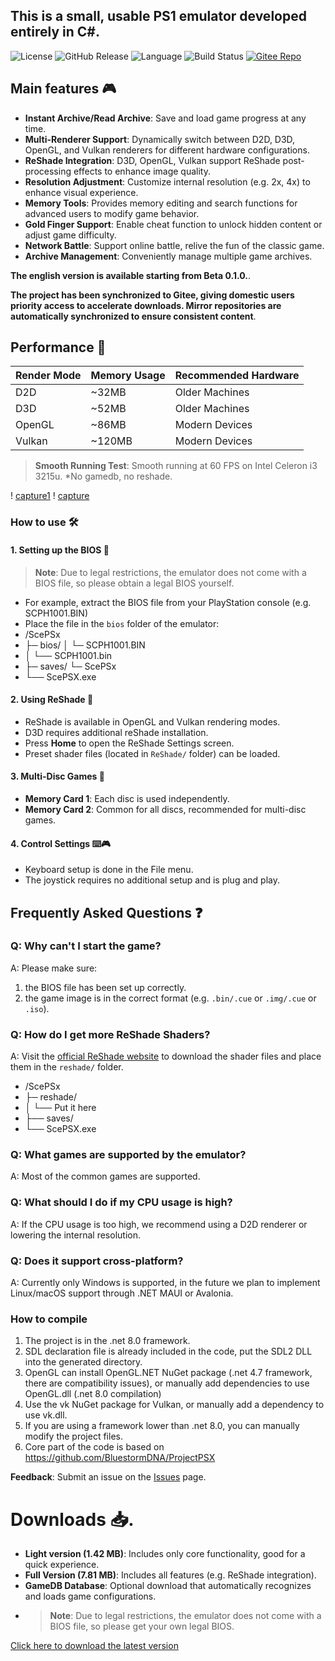 <h2>This is a small, usable PS1 emulator developed entirely in C#.</h2>

![License](https://img.shields.io/badge/license-MIT-blue) ![GitHub Release](https://img.shields.io/github/v/release/unknowall/ScePSX?label=Release) ![Language](https://img.shields.io/github/languages/top/unknowall/ScePSX) ![Build Status](https://img.shields.io/badge/build-passing-brightgreen) [![Gitee Repo](https://img.shields.io/badge/Gitee-Mirror-FFB71B)](https://gitee.com/unknowall/ScePSX)
## Main features 🎮
- **Instant Archive/Read Archive**: Save and load game progress at any time.
- **Multi-Renderer Support**: Dynamically switch between D2D, D3D, OpenGL, and Vulkan renderers for different hardware configurations.
- **ReShade Integration**: D3D, OpenGL, Vulkan support ReShade post-processing effects to enhance image quality.
- **Resolution Adjustment**: Customize internal resolution (e.g. 2x, 4x) to enhance visual experience.
- **Memory Tools**: Provides memory editing and search functions for advanced users to modify game behavior.
- **Gold Finger Support**: Enable cheat function to unlock hidden content or adjust game difficulty.
- **Network Battle**: Support online battle, relive the fun of the classic game.
- **Archive Management**: Conveniently manage multiple game archives.

<b>The english version is available starting from Beta 0.1.0.</b>.

**The project has been synchronized to Gitee, giving domestic users priority access to accelerate downloads. Mirror repositories are automatically synchronized to ensure consistent content**.

## Performance 🚀

| Render Mode | Memory Usage | Recommended Hardware |
|----------|----------|----------|
| D2D | ~32MB | Older Machines |
| D3D | ~52MB | Older Machines |
| OpenGL | ~86MB | Modern Devices |
| Vulkan | ~120MB | Modern Devices |

> **Smooth Running Test**: Smooth running at 60 FPS on Intel Celeron i3 3215u.
*No gamedb, no reshade.

! [capture1](https://github.com/user-attachments/assets/27f7ac35-f296-4bdc-9164-498ea4342314)
! [capture](https://github.com/user-attachments/assets/88c1f283-127c-4f74-9cbe-7e64def43962)

### How to use 🛠️

#### 1. Setting up the BIOS 🔑
> **Note**: Due to legal restrictions, the emulator does not come with a BIOS file, so please obtain a legal BIOS yourself.
- For example, extract the BIOS file from your PlayStation console (e.g. SCPH1001.BIN)
- Place the file in the `bios` folder of the emulator:
- /ScePSx
- ├─ bios/ │ └─ SCPH1001.BIN
- │ └── SCPH1001.bin
- ├─ saves/ └─ ScePSx
- └── ScePSX.exe

#### 2. Using ReShade 🎨
- ReShade is available in OpenGL and Vulkan rendering modes.
- D3D requires additional reShade installation.
- Press **Home** to open the ReShade Settings screen.
- Preset shader files (located in `ReShade/` folder) can be loaded.
  
#### 3. Multi-Disc Games 📀
- **Memory Card 1**: Each disc is used independently.
- **Memory Card 2**: Common for all discs, recommended for multi-disc games.
  
#### 4. Control Settings ⌨️🎮
- Keyboard setup is done in the File menu.
- The joystick requires no additional setup and is plug and play.


  
## Frequently Asked Questions ❓

### Q: Why can't I start the game?
A: Please make sure:
1. the BIOS file has been set up correctly.
2. the game image is in the correct format (e.g. `.bin/.cue` or `.img/.cue` or `.iso`).

### Q: How do I get more ReShade Shaders?
A: Visit the [official ReShade website](https://reshade.me/) to download the shader files and place them in the `reshade/` folder.
- /ScePSx
- ├─ reshade/
- │ └── Put it here
- ├── saves/
- └── ScePSX.exe

### Q: What games are supported by the emulator?
A: Most of the common games are supported.

### Q: What should I do if my CPU usage is high?
A: If the CPU usage is too high, we recommend using a D2D renderer or lowering the internal resolution.

### Q: Does it support cross-platform?
A: Currently only Windows is supported, in the future we plan to implement Linux/macOS support through .NET MAUI or Avalonia.



### How to compile
1. The project is in the .net 8.0 framework.
2. SDL declaration file is already included in the code, put the SDL2 DLL into the generated directory.
3. OpenGL can install OpenGL.NET NuGet package (.net 4.7 framework, there are compatibility issues), or manually add dependencies to use OpenGL.dll (.net 8.0 compilation)
4. Use the vk NuGet package for Vulkan, or manually add a dependency to use vk.dll.
5. If you are using a framework lower than .net 8.0, you can manually modify the project files.
6. Core part of the code is based on https://github.com/BluestormDNA/ProjectPSX
   
**Feedback**: Submit an issue on the [Issues](https://github.com/unknowall/ScePSX/issues) page.

# Downloads 📥.

- **Light version (1.42 MB)**: Includes only core functionality, good for a quick experience.
- **Full Version (7.81 MB)**: Includes all features (e.g. ReShade integration).
- **GameDB Database**: Optional download that automatically recognizes and loads game configurations.
- > **Note**: Due to legal restrictions, the emulator does not come with a BIOS file, so please get your own legal BIOS.

[Click here to download the latest version](https://github.com/unknowall/ScePSX/releases)
